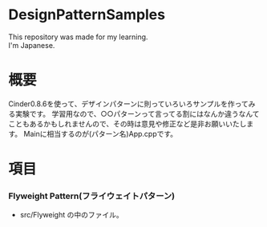 # DesignPatternSamples
 This repository was made for my learning.  
 I'm Japanese.

# 概要
 Cinder0.8.6を使って、デザインパターンに則っていろいろサンプルを作ってみる実験です。 
 学習用なので、○○パターンって言ってる割にはなんか違うなんてこともあるかもしれませんので、その時は意見や修正など是非お願いいたします。
 Mainに相当するのが(パターン名)App.cppです。
 
# 項目  
### Flyweight Pattern(フライウェイトパターン)  
* src/Flyweight の中のファイル。
